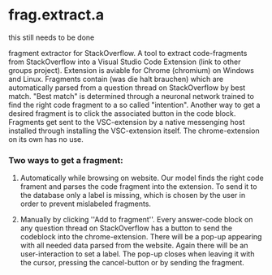 # frag.extract.a

this still needs to be done

fragment extractor for StackOverflow.
A tool to extract code-fragments from StackOverflow into a Visual Studio Code Extension (link to other groups project).
Extension is aviable for Chrome (chromium) on Windows and Linux.
Fragments contain (was die halt brauchen) which are automatically parsed from a question thread on StackOverflow by best
match. "Best match" is determined through a neuronal network trained to
find the right code fragment to a so called "intention". Another way
to get a desired fragment is to click the associated button in the code block.
Fragments get sent to the VSC-extension by a native messenging host installed
through installing the VSC-extension itself. The chrome-extension on its own has
no use.
### Two ways to get a fragment:
1. Automatically while browsing on website.
   Our model finds the right code frament
   and parses the code fragment into the extension. To send it to the database only
   a label is missing, which is chosen by the user in order to prevent mislabeled fragments.

2. Manually by clicking ''Add to fragment''.
   Every answer-code block on any question thread on StackOverflow has a button to
   send the codeblock into the chrome-extension. There will be a pop-up
   appearing with all needed data parsed from the website. Again there will be
   an user-interaction to set a label. The pop-up closes when leaving
   it with the cursor, pressing the cancel-button or by sending the fragment.
